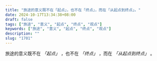 ```yaml
---
title: "旅途的意义既不在「起点」，也不在「终点」，而在「从起点到终点」。"
date: 2024-10-17T13:34:38+08:00
draft: false
tags: ["旅途", "意义", "起点", "终点", "观点"]
keywords: ["旅途", "意义", "起点", "终点", "观点"]
description: ""
slug: "1701"
---
```


旅途的意义既不在 *「起点」* ，也不在 *「终点」* ，而在 *「从起点到终点」* 。